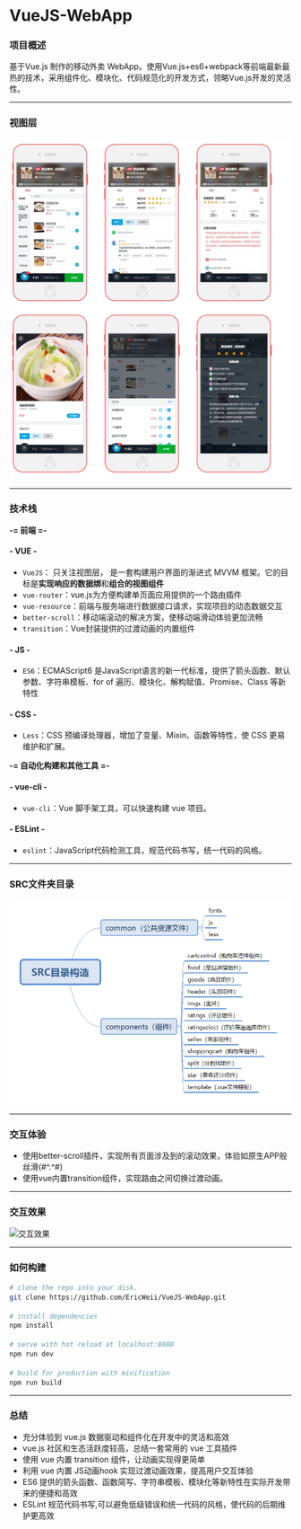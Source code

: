 # VueJS-WebApp

### 项目概述 
基于Vue.js 制作的移动外卖 WebApp。使用Vue.js+es6+webpack等前端最新最热的技术，采用组件化、模块化、代码规范化的开发方式，领略Vue.js开发的灵活性。
  
---
### 视图层 
![视图层预览](https://raw.githubusercontent.com/EricWeii/IMG/master/preview/%E6%89%8B%E6%9C%BA%E6%95%88%E6%9E%9C%E5%9B%BE2-T2.jpg)
![视图层预览](https://raw.githubusercontent.com/EricWeii/IMG/master/preview/%E6%89%8B%E6%9C%BA%E6%95%88%E6%9E%9C%E5%9B%BE3.jpg)

---
### 技术栈 

**-= 前端 =-**
#### - VUE -

- `VueJS`： 只关注视图层， 是一套构建用户界面的渐进式 MVVM 框架。它的目标是**实现响应的数据绑**和**组合的视图组件**
- `vue-router`：vue.js为方便构建单页面应用提供的一个路由插件
- `vue-resource`：前端与服务端进行数据接口请求，实现项目的动态数据交互
- `better-scroll`：移动端滚动的解决方案，使移动端滑动体验更加流畅
- `transition`：Vue封装提供的过渡动画的内置组件

#### - JS -
- `ES6`：ECMAScript6 是JavaScript语言的新一代标准，提供了箭头函数、默认参数、字符串模板、for of 遍历、模块化、解构赋值、Promise、Class 等新特性

#### - CSS -

- `Less`：CSS 预编译处理器，增加了变量、Mixin、函数等特性，使 CSS 更易维护和扩展。

**-= 自动化构建和其他工具 =-**
#### - vue-cli -
- `vue-cli`：Vue 脚手架工具，可以快速构建 vue 项目。

#### - ESLint -
- `eslint`：JavaScript代码检测工具，规范代码书写，统一代码的风格。
---
### SRC文件夹目录 

![SRC文件夹目录 ](https://raw.githubusercontent.com/EricWeii/IMG/d49d2a08f9c293d292a5b4b693c19e6beb670321/preview/SRC%E7%9B%AE%E5%BD%95%E7%BB%93%E6%9E%84.jpg)

---
### 交互体验 

- 使用better-scroll插件，实现所有页面涉及到的滚动效果，体验如原生APP般丝滑(#^.^#)
- 使用vue内置transition组件，实现路由之间切换过渡动画。

---
### 交互效果 

![交互效果](https://github.com/EricWeii/IMG/blob/d49d2a08f9c293d292a5b4b693c19e6beb670321/preview/webapp.gif)

---
### 如何构建 

``` bash
# clone the repo into your disk.
git clone https://github.com/EricWeii/VueJS-WebApp.git

# install dependencies
npm install

# serve with hot reload at localhost:8080
npm run dev

# build for production with minification
npm run build
```

---
### 总结 

- 充分体验到 vue.js 数据驱动和组件化在开发中的灵活和高效
- vue.js 社区和生态活跃度较高，总结一套常用的 vue 工具插件
- 使用 vue 内置 transition 组件，让动画实现得更简单
- 利用 vue 内置 JS动画hook 实现过渡动画效果，提高用户交互体验
- ES6 提供的箭头函数、函数简写、字符串模板、模块化等新特性在实际开发带来的便捷和高效
- ESLint 规范代码书写,可以避免低级错误和统一代码的风格，使代码的后期维护更高效
